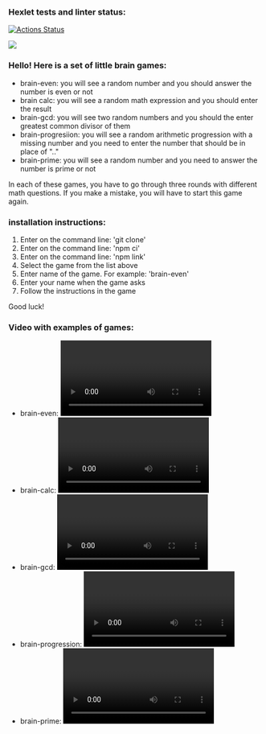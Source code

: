 ### Hexlet tests and linter status:
[![Actions Status](https://github.com/Elanieli/frontend-project-44/workflows/hexlet-check/badge.svg)](https://github.com/Elanieli/frontend-project-44/actions)

<a href="https://codeclimate.com/github/Elanieli/frontend-project-44/maintainability"><img src="https://api.codeclimate.com/v1/badges/54354022d6a8dd8cb3ea/maintainability" /></a>

<p> 
<h3>Hello! Here is a set of little brain games:</h3>
<ul>
<li>brain-even: you will see a random number and you should answer the number is even or not </li>
<li>brain calc: you will see a random math expression and you should enter the result </li>
<li>brain-gcd: you will see two random numbers and you should the enter greatest common divisor of them </li>
<li>brain-progresiion: you will see a random arithmetic progression with a missing number and you need to enter the number that should be in place of ".." </li>
<li>brain-prime: you will see a random number and you need to answer the number is prime or not </li>
</ul>

In each of these games, you have to go through three rounds with different math questions. If you make a mistake, you will have to start this game again.

<h3>installation instructions:</h3>
<ol>
<li>Enter on the command line: 'git clone'</li>
<li>Enter on the command line: 'npm ci'</li>
<li>Enter on the command line: 'npm link'</li>
<li>Select the game from the list above</li>
<li>Enter name of the game. For example: 'brain-even'</li>
<li>Enter your name when the game asks</li>
<li>Follow the instructions in the game</li>
</ol>

Good luck! 
</p>

<h3>Video with examples of games:</h3>

<ul>
<li>brain-even: 
<video> 
<script id="asciicast-543382" src="https://asciinema.org/a/543382.js" async></script>
</video> 
</li>

<li>brain-calc: 
<video controls> 
<script id="asciicast-v6V755YV7MOzPq5JpyK84U3l7" src="https://asciinema.org/a/v6V755YV7MOzPq5JpyK84U3l7.js" async></script> 
</video>
</li>

<li>brain-gcd: 
<video controls>
<script id="asciicast-HR4LKDZ3kYpWWsdU3Tu6x7h1C" src="https://asciinema.org/a/HR4LKDZ3kYpWWsdU3Tu6x7h1C.js" async></script> 
</video>
</li>

<li>brain-progression: 
<video controls>
<script id="asciicast-U4dwCP5PZW4hjIGTPgo3ixitK" src="https://asciinema.org/a/U4dwCP5PZW4hjIGTPgo3ixitK.js" async></script> 
</video>
</li>

<li>brain-prime: 
<video controls>
<script id="asciicast-tHTeDotvOhdSCBXqU3iN61rHe" src="https://asciinema.org/a/tHTeDotvOhdSCBXqU3iN61rHe.js" async></script> 
</video>
</li>
</ul>